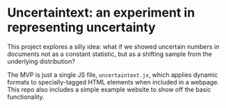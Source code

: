 # Uncertaintext: an experiment in representing uncertainty

This project explores a silly idea: what if we showed uncertain numbers in
documents not as a constant statistic, but as a shifting sample from the
underlying distribution?

The MVP is just a single JS file, `uncertaintext.jx`, which applies dynamic formats
to specially-tagged HTML elements when included in a webpage. This repo also
includes a simple example website to show off the basic functionality.

